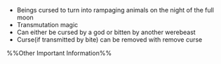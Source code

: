 - Beings cursed to turn into rampaging animals on the night of the full moon
- Transmutation magic
- Can either be cursed by a god or bitten by another werebeast
- Curse(if transmitted by bite) can be removed with remove curse

%%Other Important Information%%